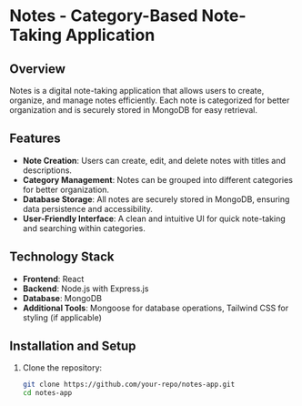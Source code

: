 # Notes - Category-Based Note-Taking Application  

## Overview  
Notes is a digital note-taking application that allows users to create, organize, and manage notes efficiently. Each note is categorized for better organization and is securely stored in MongoDB for easy retrieval.  

## Features  
- **Note Creation**: Users can create, edit, and delete notes with titles and descriptions.  
- **Category Management**: Notes can be grouped into different categories for better organization.  
- **Database Storage**: All notes are securely stored in MongoDB, ensuring data persistence and accessibility.  
- **User-Friendly Interface**: A clean and intuitive UI for quick note-taking and searching within categories.  

## Technology Stack  
- **Frontend**: React  
- **Backend**: Node.js with Express.js  
- **Database**: MongoDB  
- **Additional Tools**: Mongoose for database operations, Tailwind CSS for styling (if applicable)  

## Installation and Setup  
1. Clone the repository:  
   ```bash
   git clone https://github.com/your-repo/notes-app.git
   cd notes-app

